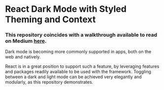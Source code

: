 # React Dark Mode with Styled Theming and Context

### This repository coincides with a walkthrough available to read on Medium [here](https://medium.com/@rossbulat/react-dark-mode-with-styled-theming-and-context-57557de6400).

Dark mode is becoming more commonly supported in apps, both on the web and natively. 

React is in a great position to support such a feature, by leveraging features and packages readily available to be used with the framework. Toggling between a dark and light mode can be achieved very elegantly and modularly, as this repository demonstrates.
